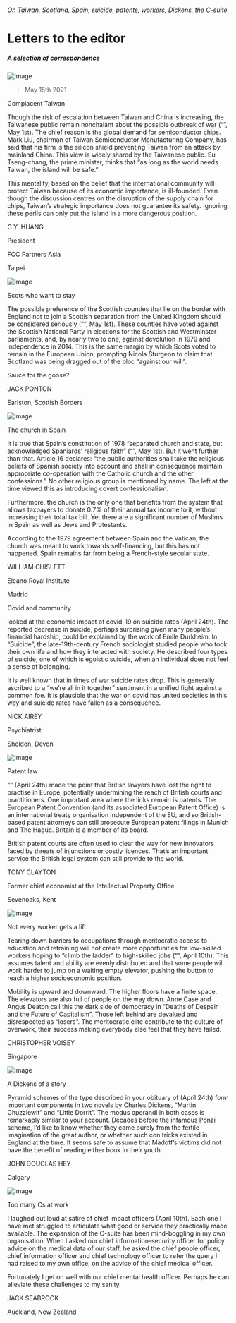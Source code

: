 ###### On Taiwan, Scotland, Spain, suicide, patents, workers, Dickens, the C-suite
# Letters to the editor 
##### A selection of correspondence 
![image](images/20210501_ldd001.jpg) 
> May 15th 2021 

Complacent Taiwan
Though the risk of escalation between Taiwan and China is increasing, the Taiwanese public remain nonchalant about the possible outbreak of war (“”, May 1st). The chief reason is the global demand for semiconductor chips. Mark Liu, chairman of Taiwan Semiconductor Manufacturing Company, has said that his firm is the silicon shield preventing Taiwan from an attack by mainland China. This view is widely shared by the Taiwanese public. Su Tseng-chang, the prime minister, thinks that “as long as the world needs Taiwan, the island will be safe.”

This mentality, based on the belief that the international community will protect Taiwan because of its economic importance, is ill-founded. Even though the discussion centres on the disruption of the supply chain for chips, Taiwan’s strategic importance does not guarantee its safety. Ignoring these perils can only put the island in a more dangerous position.
C.Y. HUANG
President
FCC Partners Asia
Taipei
![image](images/20210501_brp501.jpg) 

Scots who want to stay
The possible preference of the Scottish counties that lie on the border with England not to join a Scottish separation from the United Kingdom should be considered seriously (“”, May 1st). These counties have voted against the Scottish National Party in elections for the Scottish and Westminster parliaments, and, by nearly two to one, against devolution in 1979 and independence in 2014. This is the same margin by which Scots voted to remain in the European Union, prompting Nicola Sturgeon to claim that Scotland was being dragged out of the bloc “against our will”.
Sauce for the goose?
JACK PONTON
Earlston, Scottish Borders
![image](images/20210501_eup002.jpg) 

The church in Spain
It is true that Spain’s constitution of 1978 “separated church and state, but acknowledged Spaniards’ religious faith” (“”, May 1st). But it went further than that. Article 16 declares: “the public authorities shall take the religious beliefs of Spanish society into account and shall in consequence maintain appropriate co-operation with the Catholic church and the other confessions.” No other religious group is mentioned by name. The left at the time viewed this as introducing covert confessionalism.
Furthermore, the church is the only one that benefits from the system that allows taxpayers to donate 0.7% of their annual tax income to it, without increasing their total tax bill. Yet there are a significant number of Muslims in Spain as well as Jews and Protestants.
According to the 1979 agreement between Spain and the Vatican, the church was meant to work towards self-financing, but this has not happened. Spain remains far from being a French-style secular state.
WILLIAM CHISLETT
Elcano Royal Institute
Madrid
Covid and community
 looked at the economic impact of covid-19 on suicide rates (April 24th). The reported decrease in suicide, perhaps surprising given many people’s financial hardship, could be explained by the work of Emile Durkheim. In “Suicide”, the late-19th-century French sociologist studied people who took their own life and how they interacted with society. He described four types of suicide, one of which is egoistic suicide, when an individual does not feel a sense of belonging.
It is well known that in times of war suicide rates drop. This is generally ascribed to a “we’re all in it together” sentiment in a unified fight against a common foe. It is plausible that the war on covid has united societies in this way and suicide rates have fallen as a consequence.
NICK AIREY
Psychiatrist
Sheldon, Devon
![image](images/20210424_brd001.jpg) 

Patent law
“” (April 24th) made the point that British lawyers have lost the right to practise in Europe, potentially undermining the reach of British courts and practitioners. One important area where the links remain is patents. The European Patent Convention (and its associated European Patent Office) is an international treaty organisation independent of the EU, and so British-based patent attorneys can still prosecute European patent filings in Munich and The Hague. Britain is a member of its board.
British patent courts are often used to clear the way for new innovators faced by threats of injunctions or costly licences. That’s an important service the British legal system can still provide to the world.
TONY CLAYTON
Former chief economist at the Intellectual Property Office
Sevenoaks, Kent
![image](images/20210410_ldd001.jpg) 

Not every worker gets a lift
Tearing down barriers to occupations through meritocratic access to education and retraining will not create more opportunities for low-skilled workers hoping to “climb the ladder” to high-skilled jobs (“”, April 10th). This assumes talent and ability are evenly distributed and that some people will work harder to jump on a waiting empty elevator, pushing the button to reach a higher socioeconomic position.
Mobility is upward and downward. The higher floors have a finite space. The elevators are also full of people on the way down. Anne Case and Angus Deaton call this the dark side of democracy in “Deaths of Despair and the Future of Capitalism”. Those left behind are devalued and disrespected as “losers”. The meritocratic elite contribute to the culture of overwork, their success making everybody else feel that they have failed.
CHRISTOPHER VOISEY
Singapore
![image](images/20210424_obp002.jpg) 

A Dickens of a story
Pyramid schemes of the type described in your obituary of  (April 24th) form important components in two novels by Charles Dickens, “Martin Chuzzlewit” and “Little Dorrit”. The modus operandi in both cases is remarkably similar to your account. Decades before the infamous Ponzi scheme, I’d like to know whether they came purely from the fertile imagination of the great author, or whether such con tricks existed in England at the time. It seems safe to assume that Madoff’s victims did not have the benefit of reading either book in their youth.
JOHN DOUGLAS HEY
Calgary
![image](images/20210410_wbd002.jpg) 

Too many Cs at work
I laughed out loud at satire of chief impact officers (April 10th). Each one I have met struggled to articulate what good or service they practically made available. The expansion of the C-suite has been mind-boggling in my own organisation. When I asked our chief information-security officer for policy advice on the medical data of our staff, he asked the chief people officer, chief information officer and chief technology officer to refer the query I had raised to my own office, on the advice of the chief medical officer.
Fortunately I get on well with our chief mental health officer. Perhaps he can alleviate these challenges to my sanity.
JACK SEABROOK
Auckland, New Zealand
